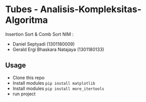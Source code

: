 # Tubes - Analisis-Kompleksitas-Algoritma
Insertion Sort &amp; Comb Sort
NIM : 
- Daniel Septyadi (1301180009)
- Gerald Ergi Bhaskara Natajaya (1301180133)
## Usage
- Clone this repo
- Install modules `pip install matplotlib`
- Install modules `pip install more_itertools`
- run project
